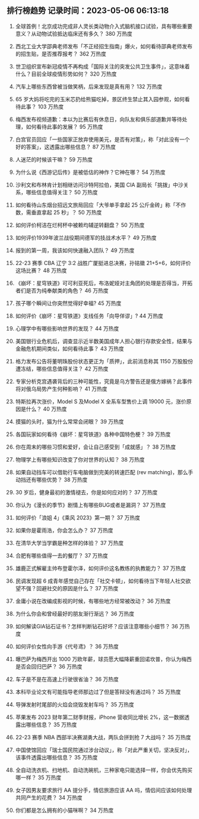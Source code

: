 
## 排行榜趋势 记录时间：2023-05-06 06:13:18
  
  1. 全球首例！北京成功完成非人灵长类动物介入式脑机接口试验，具有哪些重要意义？从动物试验抵达临床还有多久？ 380 万热度
    
  2. 西北工业大学邵典老师发布「不正经招生指南」爆火，如何看待邵典老师发布的招生贴，是否推荐报考？ 362 万热度
    
  3. 世卫组织宣布新冠疫情不再构成「国际关注的突发公共卫生事件」，这意味着什么？目前全球疫情形势如何？ 320 万热度
    
  4. 汽车上哪些东西曾被当做笑柄，后来发现是真有用？ 132 万热度
    
  5. 65 岁大妈将吃完的玉米芯扔给熊猫吃掉，景区终生禁止其入园参观，如何看待此事？ 103 万热度
    
  6. 梅西发布视频道歉：本以为比赛后有休息日，向队友和俱乐部道歉并等待处理，如何看待此事的发展？ 95 万热度
    
  7. 白宫官员回应「一些国家正放弃使用美元，是否有对策」，称「对此没有一个好的答案」，这透露出哪些信息？ 87 万热度
    
  8. 人迷茫的时候该干嘛？ 59 万热度
    
  9. 为什么说《西游记后传》是被低估的神作？它神在哪？ 54 万热度
    
  10. 沙利文和布林肯计划相继访问沙特阿拉伯，美国 CIA 副局长「挑拨」中沙关系，哪些信息值得关注？ 50 万热度
    
  11. 如何看待山东烟台招远文旅局回应「大爷单手拿起 25 公斤金砖」称「不作数，需垂直拿起 25 秒」？ 50 万热度
    
  12. 如何评价柯洁在烂柯杯中被赖均辅逆转翻盘？ 50 万热度
    
  13. 如何评价1939年波兰战役期间德军的技战术水平？ 49 万热度
    
  14. 报到的第一周，我该如何快速融入团队？ 49 万热度
    
  15. 22-23 赛季 CBA 辽宁 3:2 战胜广厦挺进总决赛，孙铭徽 21+5+6，如何评价这场比赛？ 48 万热度
    
  16. 《崩坏：星穹铁道》可可利亚死后，布洛妮娅对主角团的处理是否得当，开拓者们是否为纯奉献类的角色？ 46 万热度
    
  17. 孩子哪个瞬间让你突然觉得好幸福? 45 万热度
    
  18. 如何评价《崩坏：星穹铁道》支线任务「向导佯谬」? 44 万热度
    
  19. 心理学中有哪些影响世界的发现？ 44 万热度
    
  20. 美国银行业危机后，调查显示近半数美国成年人担心银行存款安全性，结果与金融危机期间类似，如何看待此事？ 43 万热度
    
  21. 格力发布公告将董明珠股份状态更正为「质押」，此前消息称其 1150 万股股份遭冻结，哪些信息值得关注？ 42 万热度
    
  22. 专家分析克宫遇袭背后的三种可能性，究竟是乌方警告还是俄方嫁祸？此事件将对俄乌局势产生何种影响？ 41 万热度
    
  23. 特斯拉再次涨价，Model S 及Model X 全系车型售价上调 19000 元，涨价原因是什么？ 40 万热度
    
  24. 摸猫的头时，猫为什么常常会闭眼？ 39 万热度
    
  25. 各国玩家如何看待《崩坏：星穹铁道》各种中国特色梗？ 39 万热度
    
  26. 你在周末的哪些习惯和爱好，会让自己感受到「成就感」？ 38 万热度
    
  27. 物理学上有哪些知识改变了你对世界的认知？ 38 万热度
    
  28. 如果自动挡车可以借助行车电脑做到完美的转速匹配 (rev matching)，那么手动挡还有哪些优势？ 38 万热度
    
  29. 30 岁后，健身最初的激情褪去，你是如何应对的？ 37 万热度
    
  30. 你认为《漫长的季节》剧情上有哪些BUG或者是漏洞？ 37 万热度
    
  31. 如何评价「浪姐 4」《乘风 2023》第一期？ 37 万热度
    
  32. 如果你是霍雨浩，你会怎么办？ 37 万热度
    
  33. 在清华大学当学霸是种怎样的体验？ 37 万热度
    
  34. 合肥有哪些值得一去的餐厅？ 37 万热度
    
  35. 雄鹿正式解雇主帅布登霍尔泽，如何评价这名教练的执教能力？ 37 万热度
    
  36. 民调发现超 6 成青年感觉自己存在「社交卡顿」，如何看待当下年轻人社交欲望不强？回避社交的原因是什么？ 37 万热度
    
  37. 金庸小说在改编成影视的时候，有哪些地方经常被改动？ 36 万热度
    
  38. 为什么你会和曾经最好的朋友渐行渐远？ 36 万热度
    
  39. 如何解读GIA钻石证书？怎样判断钻石好坏？应该注意哪些小细节？ 36 万热度
    
  40. 如何评价女性向手游《代号鸢》？ 36 万热度
    
  41. 曝巴萨为梅西开出 1000 万欧年薪，球员愿大幅降薪重回诺坎普，你认为梅西是否会回归巴萨？ 36 万热度
    
  42. 车子是不是在高速上行驶很省油？ 36 万热度
    
  43. 本科毕业论文有可能指导老师那边过了但是答辩没有通过吗？ 35 万热度
    
  44. 导弹发射时尾部的火焰会烧毁发射车吗？ 35 万热度
    
  45. 苹果发布 2023 财年第二财季财报，iPhone 营收同比增长 2%，这一数据透露出哪些信息？ 35 万热度
    
  46. 22-23 赛季 NBA 西部半决赛湖勇大战，两队会拼到抢 7 大战吗？ 35 万热度
    
  47. 中国使馆回应「瑞士国民院通过涉台动议」，称「对此严重关切，坚决反对」，该事件透露出哪些信息？ 35 万热度
    
  48. 全自动洗衣机、扫地机、自动洗碗机，三种家电只能选择一样，你会优先购买哪一样？ 35 万热度
    
  49. 女子因男友要求旅行 AA 提分手，情侣旅游应该 AA 吗，情侣间应该如何处理共同产生的花费？ 34 万热度
    
  50. 你们都是怎么拥有的小猫咪啊？ 34 万热度
    
